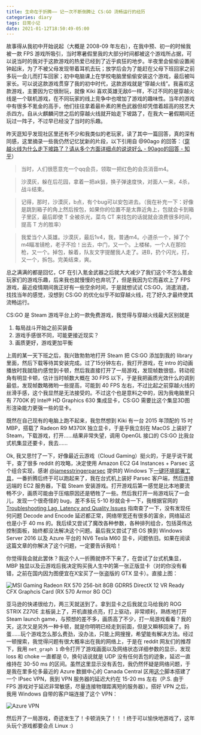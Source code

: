 ```yaml
---
title: 生命在于折腾—— 记一次不断倒腾让 CS:GO 流畅运行的经历
categories: diary
tags: 日常小记
date: 2021-01-12T18:50:49-05:00
---
```


故事得从我初中开始说起（大概是 2008-09 年左右），在我中预、初一的时候我被一款 FPS 游戏所吸引，当时寒暑假里我的大部分时间都被这个游戏所占据，可以说当时的我对于这款游戏的热爱已经到了近乎疯狂的地步。半夜里会偷偷设置闹钟起床，为了不被父母发现带着耳机去玩；放学后会为了能赶在父母下班回家之前多玩一会儿而打车回家；初中电脑课上在学校电脑里偷偷安装这个游戏，最后被叫家长。可以说这款游戏贯穿了我的初中时代，这款游戏就是“穿越火线”。我喜欢这款游戏，主要因为它很耐玩，就像 Kiki 喜欢英雄无敌6一样，不过不同的是穿越火线是一个联机游戏，在不同玩家的线上竞争中也增加了游戏的趣味性。当年的游戏中有很多不氪金的高手，他们往往拿着最朴素的黑色武器但却凭借着超高的技艺大杀四方。自从火麒麟问世之后的穿越火线就开始走下坡路了，在我大一暑假期间还玩过一阵子，不过早已经没了当时的乐趣。

昨天逛知乎发现社区里还有不少和我类似的老玩家，读了其中一篇回答，真的深有同感，这里摘录一些我仍然记忆犹新的片段，以下引用自 @90ago 的回答：（[穿越火线为什么走下坡路了？请从多个方面详细点的说说好么 - 90ago的回答 - 知乎](https://www.zhihu.com/question/31731341/answer/55840095)）

> 当时，人们很愿意充一个qq会员，领取一把红色的会员消音m4。

> 沙漠灰，躲在后花园，拿着一把ak狙，换子弹速度快，对面人一来，4杀，战斗结束。

> 记得，那时，沙漠灰，b点，有个bug可以安包进去。（我在补充一下：好像是跳到箱子的角上然后按包，如果你的位置不是太靠近角上，包就会卡到箱子里区，最后即使 T 全被杀光，菜鸟 CT 来找包的话就就会浪费很多时间，提高 T 方的胜率）

> 我爱当个人英雄。沙漠灰，最后1v4，我，普通m4。小道杀一个，掉了个m4瞄准镜枪，老子不捡！出去，中门，又一个。上楼梯，一个人在那捡枪，又一个。掉包，躲着，队友文字提醒我人走了。进B，扔个闪光，打，又一个，拆包。完美结束，爽。

总之满满的都是回忆，CF 在引入氪金武器之后就大大减少了我们这个不怎么氪金玩家们的游戏乐趣，后来我也就慢慢的也弃坑了，但是我因为它而喜欢上了 FPS 游戏，最近疫情期间我正好有一些空余时间，于是就想试试 CS:GO，消遣消遣，找找当年的感觉，没想到 CS:GO 的优化似乎不如穿越火线，花了好久才最终使其流畅运行。

CS:GO 是 Steam 游戏平台上的一款免费游戏，我觉得与穿越火线最大区别就是

1. 每局战斗开始之前买装备
2. 游戏手感很不同，可能更接近现实？
3. 画质更好，游戏更加平衡

上周的某一天下班之后，我兴致勃勃地打开 Steam 把 CS:GO 添加到我的 library 里面，然后下载等待其安装完成。过了15分钟左右，我打开游戏，在 intro 的动画播放时我就隐约感觉到卡顿，然后我直接打开了一局游戏，发现帧数很低，转动视角有明显卡顿，估计当时帧数大概在 30 FPS 以下，于是我把画质光效什么的调到最低，发现帧数略微哟一些提高，可能到 40 FPS 左右，不过比起之前穿越火线的丝滑手感，这个我显然是无法接受的。不过这个也是意料之中的，因为我电脑里只有 7700K 的 Intel® HD Graphics 630 集成显卡，CS:GO 需要比这个集显3D图形渲染能力更强一些的显卡。

既然在自己现有的电脑上跑不起来，我忽然想到 Kiki 有一台 2015 年顶配的 15 吋 MBP，搭载了 Radeon R9 M370X 独立显卡，于是乎我立刻在 MacOS 上装好了 Steam，下载游戏，打开……结果非常失望，调用 OpenGL 接口的 CS:GO 比我台式机集显还要卡，我去……

Ok, 我又思忖了一下，好像最近云游戏（Cloud Gaming）挺火的，于是乎说干就干，查了很多 reddit 的攻略，决定使用 Amazon EC2 G4 Instances + Parsec 这个组合实现，感谢 [@jamesstringerparsec](https://github.com/jamesstringerparsec) 提供的 Windows 下[一键环境部署工具](https://github.com/parsec-cloud/Parsec-Cloud-Preparation-Tool)，一番折腾后终于可以跑起来了，我在台式机上装好 Parsec 客户端，然后连接远端的 EC2 服务器，下载 Steam 安装游戏。打开游戏后第一感觉是比本地要流畅不少，画质可能由于压缩原因还是牺牲了一些。然后我打开一局游戏玩了一会儿，发现一个很奇怪的 bug，差不多玩 5-10 秒就会卡一下，我根据官网的 [Troubleshooting Lag, Latency and Quality Issues](https://support.parsec.app/hc/en-us/articles/115002683371-Troubleshooting-Lag-Latency-and-Quality-Issues) 指南查了一下，没有发现任何问题 Decode and Encode 延迟都正常，网络带宽还有很多的富余，网络延迟也是小于 40 ms 的。我后续又尝试了魔改各种参数，各种排列组合，包括英伟达控制面板，始终都没法解决这个问题。最后我又尝试了把 OS 换到 Windows Server 2016 以及 Azure 平台的 NV6 Tesla M60 显卡，问题依旧。如果在阅读这篇文章的你解决了这个问题，一定要告诉我哈！

你觉得我会就此罢休？我这个人一折腾就停不下来了，在尝试了台式机集显，MBP 独显以及云游戏后我决定购买我人生中的第一张正版显卡（对的你没有看错，之前在国内因为图便宜在X宝买了一张盗版的 GTX 显卡）。直接上图：

![MSI Gaming Radeon RX 570 256-bit 8GB GDRR5 DirectX 12 VR Ready CFX Graphcis Card (RX 570 Armor 8G OC)](/mdres/posts/2021/rx570.jpg)

亚马逊的快递很给力，两三天就送到了。拿到显卡之后我就立马给我的 ROG STRIX Z270E 主板装上了，开机直接点亮，打上驱动，非常顺利，熟练地打开 Steam launch game，与预想的差不多，画质高了不少，打一局游戏看看？我的天，这次又是另外一种卡顿，就是你明明已经走到前面，但是又瞬移回来了。妈蛋……玩个游戏怎么那么费劲，没办法，只能上网搜搜，希望能有解决方法。经过一顿搜索，我觉得问题有很大概率出在我的网络上，于是在 reddit 网友们的推荐下，我用 `net_graph 1` 命令打开了游戏画面以及网络状态详细参数的显示，发现 loss 和 choke 一直都是 0，换句话说就是 UDP 没有任何丢包的迹象，延迟一直维持在 30-50 ms 的区间。虽然这里显示没有丢包，我仍然怀疑是网络问题，于是我在里多伦多最近的 Azure 数据中心的 Canada Central 区用[这个](https://github.com/hwdsl2/setup-ipsec-vpn)脚本搭建了一个 IPsec VPN，我到 VPN 服务器的延迟大约在 15-20 ms 左右（P.S. 由于 FPS 游戏对于延迟非常敏感，尽量连接物理距离短的服务器）。搭好 VPN 之后，我用 Windows 自带的客户端连接了这个 VPN：

![Azure VPN](/mdres/posts/2021/azure-vpn.jpg)

然后开了一局游戏，奇迹发生了！卡顿消失了！！！终于可以愉快地游戏了，这年头玩个游戏都要会点 Linux :)
